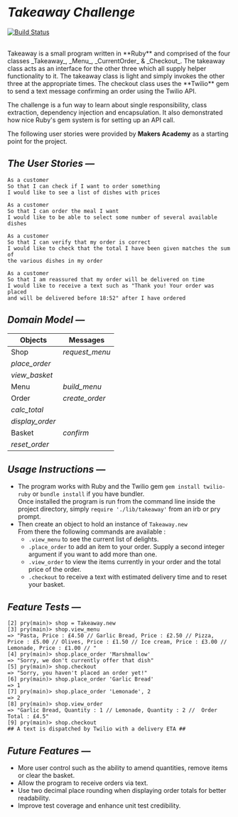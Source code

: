# **_Takeaway Challenge_**
[![Build Status](https://travis-ci.org/benjamin-white/takeaway-challenge.svg?branch=master)](https://travis-ci.org/benjamin-white/takeaway-challenge)

<br>
Takeaway is a small program written in **Ruby** and comprised of the four classes _Takeaway_, _Menu_, _CurrentOrder_ & _Checkout_. The takeaway class acts as an interface for the other three which all supply helper functionality to it. The takeaway class is light and simply invokes the other three at the appropriate times. The checkout class uses the **Twilio** gem to send a text message confirming an order using the Twilio API.

The challenge is a fun way to learn about single responsibility, class extraction, dependency injection and encapsulation. It also demonstrated how nice Ruby's gem system is for setting up an API call.

The following user stories were provided by **Makers Academy** as a starting point for the project.

## _The User Stories &mdash;_

    As a customer
    So that I can check if I want to order something
    I would like to see a list of dishes with prices

    As a customer
    So that I can order the meal I want
    I would like to be able to select some number of several available dishes

    As a customer
    So that I can verify that my order is correct
    I would like to check that the total I have been given matches the sum of
    the various dishes in my order

    As a customer
    So that I am reassured that my order will be delivered on time
    I would like to receive a text such as "Thank you! Your order was placed
    and will be delivered before 18:52" after I have ordered

## _Domain Model &mdash;_

Objects  | Messages
------------- | -------------
Shop | *request_menu*
  |  *place_order*
  | *view_basket*
Menu  | *build_menu*
Order  |  *create_order*
  |  *calc_total*
  |  *display_order*
Basket  |  *confirm*
  | *reset_order*

## _Usage Instructions &mdash;_

- The program works with Ruby and the Twilio gem ``` gem install twilio-ruby ``` or ``` bundle install ``` if you have bundler.<br>
Once installed the program is run from the command line inside the project directory, simply ``` require './lib/takeaway' ``` from an irb or pry prompt.
- Then create an object to hold an instance of ``` Takeaway.new ```<br>
From there the following commands are available :<br>
  - ```.view_menu``` to see the current list of delights.
  - ```.place_order``` to add an item to your order. Supply a second integer argument if you want to add more than one.
  - ```.view_order``` to view the items currently in your order and the total price of the order.
  - ```.checkout``` to receive a text with estimated delivery time and to reset your basket.

## _Feature Tests &mdash;_

    [2] pry(main)> shop = Takeaway.new
    [3] pry(main)> shop.view_menu
    => "Pasta, Price : £4.50 // Garlic Bread, Price : £2.50 // Pizza, Price : £5.00 // Olives, Price : £1.50 // Ice cream, Price : £3.00 // Lemonade, Price : £1.00 // "
    [4] pry(main)> shop.place_order 'Marshmallow'
    => "Sorry, we don't currently offer that dish"
    [5] pry(main)> shop.checkout
    => "Sorry, you haven't placed an order yet!"
    [6] pry(main)> shop.place_order 'Garlic Bread'
    => 1
    [7] pry(main)> shop.place_order 'Lemonade', 2
    => 2
    [8] pry(main)> shop.view_order
    => "Garlic Bread, Quantity : 1 // Lemonade, Quantity : 2 //  Order Total : £4.5"
    [9] pry(main)> shop.checkout
    ## A text is dispatched by Twilio with a delivery ETA ##

## _Future Features &mdash;_

- More user control such as the ability to amend quantities, remove items or clear the basket.
- Allow the program to receive orders via text.
- Use two decimal place rounding when displaying order totals for better readability.
- Improve test coverage and enhance unit test credibility.
